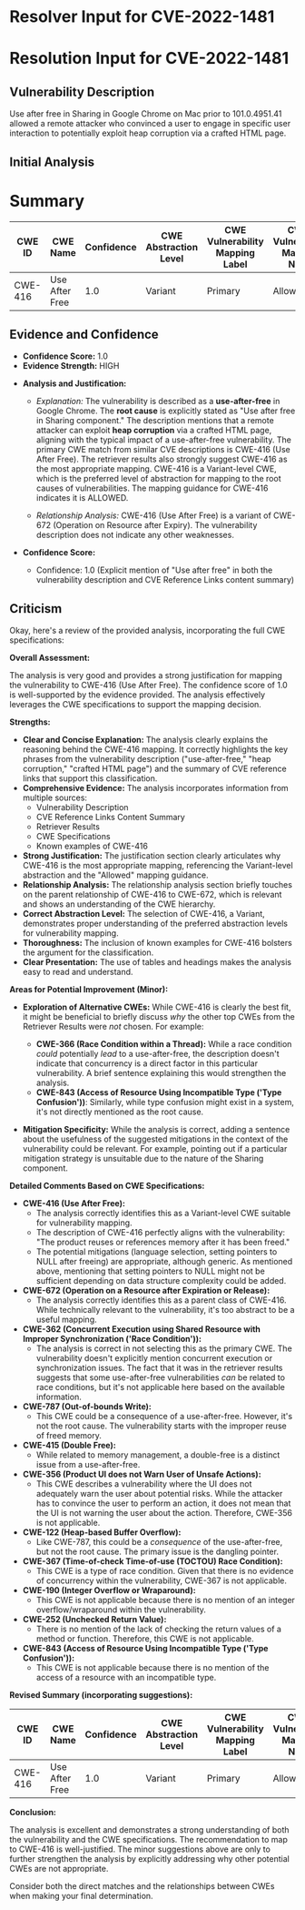 # Resolver Input for CVE-2022-1481

# Resolution Input for CVE-2022-1481

## Vulnerability Description
Use after free in Sharing in Google Chrome on Mac prior to 101.0.4951.41 allowed a remote attacker who convinced a user to engage in specific user interaction to potentially exploit heap corruption via a crafted HTML page.

## Initial Analysis
# Summary
| CWE ID | CWE Name | Confidence | CWE Abstraction Level | CWE Vulnerability Mapping Label | CWE-Vulnerability Mapping Notes |
|---|---|---|---|---|---|
| CWE-416 | Use After Free | 1.0 | Variant | Primary | Allowed |

## Evidence and Confidence

*   **Confidence Score:** 1.0
*   **Evidence Strength:** HIGH

- **Analysis and Justification:**  
  - *Explanation:* The vulnerability is described as a **use-after-free** in Google Chrome. The **root cause** is explicitly stated as "Use after free in Sharing component." The description mentions that a remote attacker can exploit **heap corruption** via a crafted HTML page, aligning with the typical impact of a use-after-free vulnerability. The primary CWE match from similar CVE descriptions is CWE-416 (Use After Free). The retriever results also strongly suggest CWE-416 as the most appropriate mapping. CWE-416 is a Variant-level CWE, which is the preferred level of abstraction for mapping to the root causes of vulnerabilities. The mapping guidance for CWE-416 indicates it is ALLOWED.
  
  - *Relationship Analysis:* CWE-416 (Use After Free) is a variant of CWE-672 (Operation on Resource after Expiry). The vulnerability description does not indicate any other weaknesses.

- **Confidence Score:**  
  - Confidence: 1.0 (Explicit mention of "Use after free" in both the vulnerability description and CVE Reference Links content summary)

## Criticism
Okay, here's a review of the provided analysis, incorporating the full CWE specifications:

**Overall Assessment:**

The analysis is very good and provides a strong justification for mapping the vulnerability to CWE-416 (Use After Free). The confidence score of 1.0 is well-supported by the evidence provided.  The analysis effectively leverages the CWE specifications to support the mapping decision.

**Strengths:**

*   **Clear and Concise Explanation:** The analysis clearly explains the reasoning behind the CWE-416 mapping. It correctly highlights the key phrases from the vulnerability description ("use-after-free," "heap corruption," "crafted HTML page") and the summary of CVE reference links that support this classification.
*   **Comprehensive Evidence:** The analysis incorporates information from multiple sources:
    *   Vulnerability Description
    *   CVE Reference Links Content Summary
    *   Retriever Results
    *   CWE Specifications
    *   Known examples of CWE-416
*   **Strong Justification:** The justification section clearly articulates why CWE-416 is the most appropriate mapping, referencing the Variant-level abstraction and the "Allowed" mapping guidance.
*   **Relationship Analysis:** The relationship analysis section briefly touches on the parent relationship of CWE-416 to CWE-672, which is relevant and shows an understanding of the CWE hierarchy.
*   **Correct Abstraction Level:** The selection of CWE-416, a Variant, demonstrates proper understanding of the preferred abstraction levels for vulnerability mapping.
*   **Thoroughness:** The inclusion of known examples for CWE-416 bolsters the argument for the classification.
*   **Clear Presentation:** The use of tables and headings makes the analysis easy to read and understand.

**Areas for Potential Improvement (Minor):**

*   **Exploration of Alternative CWEs:** While CWE-416 is clearly the best fit, it might be beneficial to briefly discuss *why* the other top CWEs from the Retriever Results were *not* chosen. For example:
    *   **CWE-366 (Race Condition within a Thread):**  While a race condition *could* potentially *lead* to a use-after-free, the description doesn't indicate that concurrency is a direct factor in this particular vulnerability. A brief sentence explaining this would strengthen the analysis.
    *   **CWE-843 (Access of Resource Using Incompatible Type ('Type Confusion'))**: Similarly, while type confusion might exist in a system, it's not directly mentioned as the root cause.

*   **Mitigation Specificity:** While the analysis is correct, adding a sentence about the usefulness of the suggested mitigations in the context of the vulnerability could be relevant. For example, pointing out if a particular mitigation strategy is unsuitable due to the nature of the Sharing component.

**Detailed Comments Based on CWE Specifications:**

*   **CWE-416 (Use After Free):**
    *   The analysis correctly identifies this as a Variant-level CWE suitable for vulnerability mapping.
    *   The description of CWE-416 perfectly aligns with the vulnerability: "The product reuses or references memory after it has been freed."
    *   The potential mitigations (language selection, setting pointers to NULL after freeing) are appropriate, although generic.  As mentioned above, mentioning that setting pointers to NULL might not be sufficient depending on data structure complexity could be added.
*   **CWE-672 (Operation on a Resource after Expiration or Release):**
    *   The analysis correctly identifies this as a parent class of CWE-416. While technically relevant to the vulnerability, it's too abstract to be a useful mapping.
*   **CWE-362 (Concurrent Execution using Shared Resource with Improper Synchronization ('Race Condition')):**
    *   The analysis is correct in not selecting this as the primary CWE. The vulnerability doesn't explicitly mention concurrent execution or synchronization issues.  The fact that it was in the retriever results suggests that some use-after-free vulnerabilities *can* be related to race conditions, but it's not applicable here based on the available information.
*   **CWE-787 (Out-of-bounds Write):**
    *   This CWE could be a consequence of a use-after-free. However, it's not the root cause. The vulnerability starts with the improper reuse of freed memory.
*   **CWE-415 (Double Free):**
    *   While related to memory management, a double-free is a distinct issue from a use-after-free.
*   **CWE-356 (Product UI does not Warn User of Unsafe Actions):**
     *   This CWE describes a vulnerability where the UI does not adequately warn the user about potential risks. While the attacker has to convince the user to perform an action, it does not mean that the UI is not warning the user about the action. Therefore, CWE-356 is not applicable.
*   **CWE-122 (Heap-based Buffer Overflow):**
    *   Like CWE-787, this could be a *consequence* of the use-after-free, but not the root cause. The primary issue is the dangling pointer.
*   **CWE-367 (Time-of-check Time-of-use (TOCTOU) Race Condition):**
    *   This CWE is a type of race condition. Given that there is no evidence of concurrency within the vulnerability, CWE-367 is not applicable.
*   **CWE-190 (Integer Overflow or Wraparound):**
    *   This CWE is not applicable because there is no mention of an integer overflow/wraparound within the vulnerability.
*   **CWE-252 (Unchecked Return Value):**
    *   There is no mention of the lack of checking the return values of a method or function. Therefore, this CWE is not applicable.
*   **CWE-843 (Access of Resource Using Incompatible Type ('Type Confusion')):**
    *   This CWE is not applicable because there is no mention of the access of a resource with an incompatible type.

**Revised Summary (incorporating suggestions):**

| CWE ID | CWE Name | Confidence | CWE Abstraction Level | CWE Vulnerability Mapping Label | CWE-Vulnerability Mapping Notes |
|---|---|---|---|---|---|
| CWE-416 | Use After Free | 1.0 | Variant | Primary | Allowed |

**Conclusion:**

The analysis is excellent and demonstrates a strong understanding of both the vulnerability and the CWE specifications. The recommendation to map to CWE-416 is well-justified. The minor suggestions above are only to further strengthen the analysis by explicitly addressing why other potential CWEs are not appropriate.

Consider both the direct matches and the relationships between CWEs
when making your final determination.
        